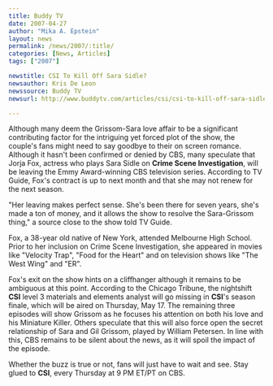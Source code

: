 ```yaml
---
title: Buddy TV 
date: 2007-04-27
author: "Mika A. Epstein"
layout: news
permalink: /news/2007/:title/
categories: [News, Articles]
tags: ["2007"]

newstitle: CSI To Kill Off Sara Sidle?
newsauthor: Kris De Leon  
newssource: Buddy TV
newsurl: http://www.buddytv.com/articles/csi/csi-to-kill-off-sara-sidle-6046.aspx

---
```


Although many deem the Grissom-Sara love affair to be a significant contributing factor for the intriguing yet forced plot of the show, the couple's fans might need to say goodbye to their on screen romance. Although it hasn't been confirmed or denied by CBS, many speculate that Jorja Fox, actress who plays Sara Sidle on **Crime Scene Investigation**, will be leaving the Emmy Award-winning CBS television series. According to TV Guide, Fox's contract is up to next month and that she may not renew for the next season. 

"Her leaving makes perfect sense. She's been there for seven years, she's made a ton of money, and it allows the show to resolve the Sara-Grissom thing," a source close to the show told TV Guide.

Fox, a 38-year old native of New York, attended Melbourne High School. Prior to her inclusion on Crime Scene Investigation, she appeared in movies like "Velocity Trap", "Food for the Heart" and on television shows like "The West Wing" and "ER". 

Fox's exit on the show hints on a cliffhanger although it remains to be ambiguous at this point. According to the Chicago Tribune, the nightshift **CSI** level 3 materials and elements analyst will go missing in **CSI**'s season finale, which will be aired on Thursday, May 17. The remaining three episodes will show Grissom as he focuses his attention on both his love and his Miniature Killer. Others speculate that this will also force open the secret relationship of Sara and Gil Grissom, played by William Petersen. In line with this, CBS remains to be silent about the news, as it will spoil the impact of the episode. 

Whether the buzz is true or not, fans will just have to wait and see. Stay glued to **CSI**, every Thursday at 9 PM ET/PT on CBS. 
